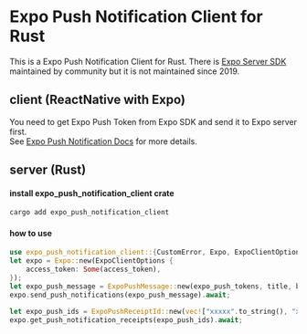 # Expo Push Notification Client for Rust
This is a Expo Push Notification Client for Rust. There is [Expo Server SDK](https://github.com/expo/expo-server-sdk-rust) maintained by community but it is not maintained since 2019.

## client (ReactNative with Expo)
You need to get Expo Push Token from Expo SDK and send it to Expo server first.  
See [Expo Push Notification Docs](https://docs.expo.dev/push-notifications/push-notifications-setup/) for more details.  

## server (Rust)
#### install expo_push_notification_client crate
```bash
cargo add expo_push_notification_client
```
#### how to use 
```rust
use expo_push_notification_client::{CustomError, Expo, ExpoClientOptions, ExpoPushMessage, ExpoPushTicket};
let expo = Expo::new(ExpoClientOptions {
    access_token: Some(access_token),
});
let expo_push_message = ExpoPushMessage::new(expo_push_tokens, title, body);
expo.send_push_notifications(expo_push_message).await;

let expo_push_ids = ExpoPushReceiptId::new(vec!["xxxxx".to_string(), "xxxxx".to_string()]);
expo.get_push_notification_receipts(expo_push_ids).await;
```